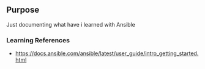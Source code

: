 ## Purpose

Just documenting what have i learned with Ansible

### Learning References

- https://docs.ansible.com/ansible/latest/user_guide/intro_getting_started.html
